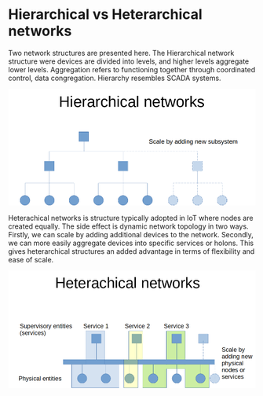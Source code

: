 # Hierarchical vs Heterarchical networks

Two network structures are presented here. The Hierarchical network structure were devices are divided into levels, and higher levels aggregate lower levels. Aggregation refers to functioning together through coordinated control, data congregation. Hierarchy resembles SCADA systems. 

![hierarchical](HierarchyVsHeterachy\hierarchical.bmp)

Heterachical networks is structure typically adopted in IoT where nodes are created equally. The side effect is dynamic network topology in two ways. Firstly, we can scale by adding additional devices to the network. Secondly, we can more easily aggregate devices into specific services or holons. This gives heterarchical structures an added advantage in terms of flexibility and ease of scale.

  

![heter](HierarchyVsHeterachy\heter.bmp)
